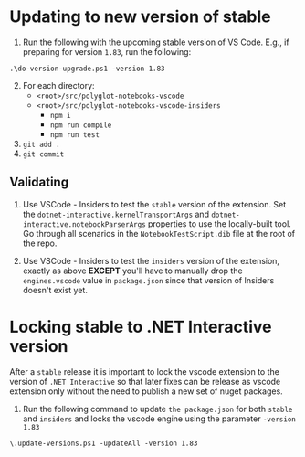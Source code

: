 # Updating to new version of stable

1. Run the following with the upcoming stable version of VS Code.  E.g., if preparing for version `1.83`, run the following:

```console
.\do-version-upgrade.ps1 -version 1.83
```

2. For each directory:
   - `<root>/src/polyglot-notebooks-vscode`
   - `<root>/src/polyglot-notebooks-vscode-insiders`
     - `npm i`
     - `npm run compile`
     - `npm run test`
3. `git add .`
4. `git commit`

## Validating

1. Use VSCode - Insiders to test the `stable` version of the extension.  Set the `dotnet-interactive.kernelTransportArgs` and `dotnet-interactive.notebookParserArgs` properties to use the locally-built tool.  Go through all scenarios in the `NotebookTestScript.dib` file at the root of the repo.

2. Use VSCode - Insiders to test the `insiders` version of the extension, exactly as above **EXCEPT** you'll have to manually drop the `engines.vscode` value in `package.json` since that version of Insiders doesn't exist yet.

# Locking stable to .NET Interactive version

After a `stable` release it is important to lock the vscode extension to the version of `.NET Interactive` so that later fixes can be release as vscode extension only without the need to publish a new set of nuget packages.

1. Run the following command to update `the package.json` for both `stable` and `insiders` and locks the vscode engine using the parameter `-version 1.83`

```console
\.update-versions.ps1 -updateAll -version 1.83
```